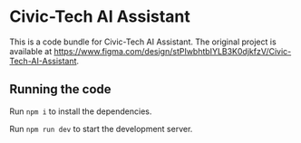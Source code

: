 
  # Civic-Tech AI Assistant

  This is a code bundle for Civic-Tech AI Assistant. The original project is available at https://www.figma.com/design/stPIwbhtbIYLB3K0djkfzV/Civic-Tech-AI-Assistant.

  ## Running the code

  Run `npm i` to install the dependencies.

  Run `npm run dev` to start the development server.
  